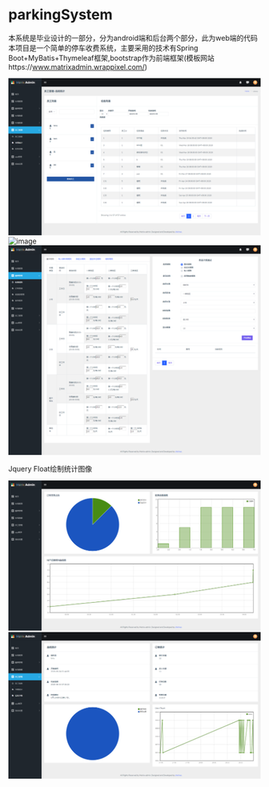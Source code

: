 # parkingSystem
本系统是毕业设计的一部分，分为android端和后台两个部分，此为web端的代码
本项目是一个简单的停车收费系统，主要采用的技术有Spring Boot+MyBatis+Thymeleaf框架,bootstrap作为前端框架(模板网站https://www.matrixadmin.wrappixel.com/)


![image](https://github.com/Rx-0Un/parkingSystem/blob/server/src/main/resources/static/assets/images/pic/%E5%91%98%E5%B7%A5%E4%BB%BB%E5%8A%A1%E7%95%8C%E9%9D%A2.png)
![image](https://github.com/Rx-0Un/parkingSystem/blob/server/src/main/resources/static/assets/images/pic/%E5%91%98%E5%B7%A5%E5%80%BC%E7%8F%AD%E8%AE%B0%E5%BD%95%E9%A1%B)
![image](https://github.com/Rx-0Un/parkingSystem/blob/server/src/main/resources/static/assets/images/pic/%E6%94%B6%E8%B4%B9%E8%A7%84%E5%88%99%EF%BC%8D%E5%85%AC%E5%85%B1%E8%A7%84%E5%88%99.png)

Jquery Float绘制统计图像

![image](https://github.com/Rx-0Un/parkingSystem/blob/server/src/main/resources/static/assets/images/pic/chart1.png)
![image](https://github.com/Rx-0Un/parkingSystem/blob/server/src/main/resources/static/assets/images/pic/chart2.png)
